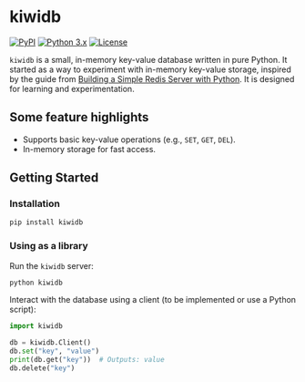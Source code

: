 # kiwidb

[![PyPI](https://img.shields.io/pypi/v/kiwidb.svg)](https://pypi.org/project/kiwidb/)
[![Python 3.x](https://img.shields.io/pypi/pyversions/kiwidb.svg?logo=python&logoColor=white)](https://pypi.org/project/kiwidb/)
[![License](https://img.shields.io/badge/license-Apache%202.0-blue.svg)](https://github.com/ernestofgonzalez/kiwidb/blob/main/LICENSE.md)

`kiwidb` is a small, in-memory key-value database written in pure Python. It started as a way to experiment with in-memory key-value storage, inspired by the guide from [Building a Simple Redis Server with Python](https://charlesleifer.com/blog/building-a-simple-redis-server-with-python/). It is designed for learning and experimentation.

## Some feature highlights

- Supports basic key-value operations (e.g., `SET`, `GET`, `DEL`).
- In-memory storage for fast access.

## Getting Started

### Installation

```bash
pip install kiwidb
```

### Using as a library

Run the `kiwidb` server:

```bash
python kiwidb
```

Interact with the database using a client (to be implemented or use a Python script):

```python
import kiwidb

db = kiwidb.Client()
db.set("key", "value")
print(db.get("key"))  # Outputs: value
db.delete("key")
```